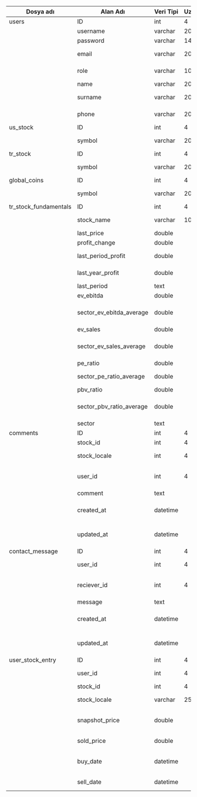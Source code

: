 | Dosya adı   | Alan Adı                         | Veri Tipi | Uzunluk | Açıklama                                |
|-------------|----------------------------------|-----------|---------|-----------------------------------------|
| users       | ID                               | int       | 4       | kullanıcı no                            |
|             | username                         | varchar   | 20      | kullanıcı adı                           |
|             | password                         | varchar   | 14      | şifre                                   |
|             | email                            | varchar   | 20      | kullanıcı e-mail adresi                 |
|             | role                             | varchar   | 10      | yetki seviyesi                          |
|             | name                             | varchar   | 20      | Kullanıcı adı                 |
|             | surname                          | varchar   | 20      | Kullanıcı soyadı                 |
|             | phone                            | varchar   | 20      | Kullanıcı soyadı                 |
| us_stock    | ID                               | int       | 4       | kullanıcı no                            |
|             | symbol                           | varchar   | 20      | hisse senedi sembolü                    |
| tr_stock    | ID                               | int       | 4       | kullanıcı no                            |
|             | symbol                           | varchar   | 20      | hisse senedi sembolü                    |
| global_coins    | ID                               | int       | 4       | kullanıcı no                            |
|             | symbol                           | varchar   | 20      | kripto para adı                    |
| tr_stock_fundamentals    | ID                               | int       | 4       | id                                      |
|             | stock_name                 | varchar   | 100     | hisse senedi adı                        |
|             | last_price                        | double    |         | son fiyat                               |
|             | profit_change                      | double    |         | kar değişimi                            |
|             | last_period_profit                    | double    |         | son dönem kar                           |
|             | last_year_profit                   | double    |         | geçen sene kar                          |
|             | last_period                        | text      |         | son dönem                               |
|             | ev_ebitda                         | double    |         | FD/ FAVÖK                               |
|             | sector_ev_ebitda_average     | double    |         | sektörün FD/ FAVÖK Ortalaması           |
|             | ev_sales                      | double    |         | FD/ Satışlar                            |
|             | sector_ev_sales_average  | double    |         | sektörün FD/ Satışlar Ortalaması        |
|             | pe_ratio                               | double    |         | F/K                                     |
|             | sector_pe_ratio_average           | double    |         | sektörün FK Ortalaması                  |
|             | pbv_ratio                            | double    |         | PD/DD                                   |
|             | sector_pbv_ratio_average        | double    |         | sektörün PD/DD Ortalaması               |
|             | sector                           | text      |         | sektör                                  |
| comments    | ID                               | int       | 4       | yorum no                                |
|             | stock_id                         | int       | 4       | ilgili hisse ID                         |
|             | stock_locale                         | int       | 4       | ilgili hisse ülkesi ID                         |
|             | user_id                          | int       | 4       | yorum yapan kullanıcı ID                |
|             | comment                          | text      |         | yorum metni                             |
|             | created_at                       | datetime  |         | yorumun oluşturulma tarihi              |
|             | updated_at                       | datetime  |         | yorumun güncellenme tarihi              |
| contact_message    | ID                               | int       | 4       | mesaj no                                |
|             | user_id                          | int       | 4       | mesaj atan kullanıcı ID                |
|             | reciever_id                          | int       | 4       | mesajı alacak kullanıcı ID                |
|             | message                          | text      |         | mesaj metni                             |
|             | created_at                       | datetime  |         | yorumun oluşturulma tarihi              |
|             | updated_at                       | datetime  |         | yorumun güncellenme tarihi              |
| user_stock_entry   | ID                               | int       | 4       | yorum no                                |
|             | user_id                          | int       | 4       | hisse alan kullanıcı ID                |
|             | stock_id                         | int       | 4       | ilgili hisse ID                         |
|             | stock_locale                         | varchar       | 255       | ilgili hisse ülkesi ID                         |
|             | snapshot_price                          | double      |         | hissenin satın alındığı fiyat                             |
|             | sold_price                          | double      |         | hissenin satıldığı fiyat                             |
|             | buy_date                       | datetime  |         | alım emri oluşturulma tarihi              |
|             | sell_date                       | datetime  |         | satım emri  tarihi              |
